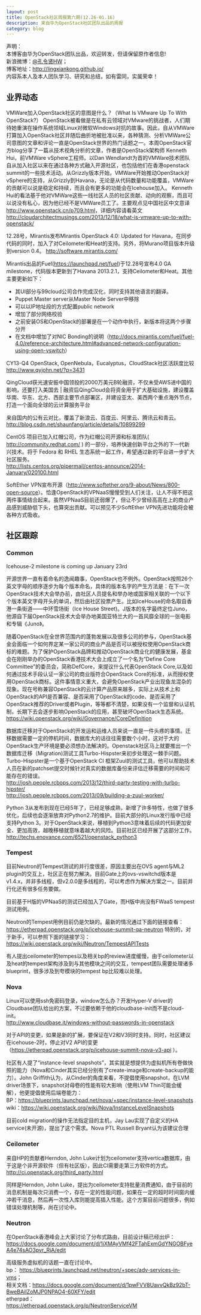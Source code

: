 ```yaml
---
layout: post
title: OpenStack社区周报第六期(12.26-01.16)
description: 来自华为OpenStack社区团队出品的周报
category: blog
---
```


声明：  
本博客由华为OpenStack团队出品，欢迎转发，但请保留原作者信息!  
新浪微博：[@孔令贤HW](http://weibo.com/lingxiankong)；  
博客地址：<http://lingxiankong.github.io/>  
内容系本人及本人团队学习、研究和总结，如有雷同，实属荣幸！

## 业界动态
VMWare加入OpenStack社区的意图是什么？（What Is VMware Up To With OpenStack?）
OpenStack被看做是在私有云领域对VMware的挑战者，人们期待她重演在操作系统领域Linux对微软Windows对抗的故事。因此，自从VMWare打算加入OpenStack社区并随后曲折地被批准以来，各种猜测、分析VMWare公司意图的文章和评论一直是OpenStack世界的热门话题之一。本周OpenStack官方blog分享了一篇从技术视角分析的文章，作者是OpenStack架构师 Kenneth Hui，前VMWare vSphere工程师。以Dan Wendlandt为首的VMWare技术团队自从加入社区以来在通过各种方式融入开源社区，也包括他们在香港openstack summit的一些技术活动。从Grizzly版本开始，VMWare开始推动OpenStack对vSphere的支持，从Grizzly到Havana，无论是从代码数量和功能覆盖，VMWare的贡献可以说是稳定和持续，而且会有更多的功能会在Icehouse加入。 Kenneth Hui的看法基于他对VMWare这些一线社区人员的社区贡献、动向的观察，而且可以说没有私心，因为他已经不是VMWare员工了。主要观点见中国社区中文意译<http://www.openstack.cn/p709.html>，详细内容请看英文  <http://cloudarchitectmusings.com/2013/12/18/what-is-vmware-up-to-with-openstack/>

12.28号，Mirantis发布Mirantis OpenStack 4.0: Updated for Havana，在同步代码的同时，加入了对Ceilometer和Heat的支持。另外，将Murano项目版本升级到version 0.4。  <http://software.mirantis.com/>

Mirantis出品的Fuel(<https://launchpad.net/fuel>)于12.28号宣布4.0 GA milestone，代码版本更新到了Havana 2013.2.1，支持Ceilometer和Heat。其他主要更新如下：  
- 其UI部分与99cloud公司合作完成汉化，同时支持其他语言的翻译。  
- Puppet Master server从Master Node Server中移除  
- 可以以IP地址段的方式配置public network  
- 增加了部分网络校验  
- 之前安装OS和OpenStack的部署是在一个动作中执行，新版本将这两个步骤分开  
- 在文档中增加了对NIC Bonding的说明（<http://docs.mirantis.com/fuel/fuel-4.0/reference-architecture.html#advanced-network-configuration-using-open-vswitch>）  

CY13-Q4 OpenStack, OpenNebula，Eucalyptus，CloudStack社区活跃度比较  
<http://www.qyjohn.net/?p=3431>

QingCloud获光速安振中国领投的2000万美元B轮融资，不仅未受AWS进中国的影响，还要打入美国去 | 融资后QingCloud会将资金用于扩大基础设施，建设覆盖华南、华东、北方、西部主要节点部署区，并建设亚太、美西两个重点海外节点，打造一个面向全球的云计算服务平台

来自国内的公有云对比，覆盖了新浪云、百度云、阿里云、腾讯云和青云。  
<http://blog.csdn.net/shaunfang/article/details/10899299>

CentOS 项目已加入红帽公司，作为红帽公司开源和标准团队( <http://community.redhat.com/> ) 的一部分，培养快速创新平台之外的下一代新兴技术。将于 Fedora 和 RHEL 生态系统一起工作，希望通过新的平台进一步扩大社区服务。  
<http://lists.centos.org/pipermail/centos-announce/2014-January/020100.html>

SoftEther VPN宣布开源（<http://www.softether.org/9-about/News/800-open-source>）。恰逢OpenStack的VPNaaS慢慢受到人们关注，让人不得不把这两件事情结合起来。虽然VPNaaS目前还弱爆了，但让不少曾经高高在上的商业产品感到威胁低下头，也算突出贡献。可以预见不少SoftEther VPN先进功能将会被各种方式吸收。

## 社区跟踪

### Common
Icehouse-2 milestone is coming up January 23rd

开源世界一直有着命名的逸闻趣事，OpenStack也不例外。OpenStack按照26个英文字母的顺序逐步为每个版本命名，具体的版本名字的产生方法是：在下一次OpenStack技术大会举办前，由社区人员提名和举办地或国家相关联的一个以下个版本英文字母开头的单词，然后由社区投票产生。比如IceHouse的命名取自香港一条街道——中环雪场街（Ice House Street)。J版本的名字最终定位Juno，他源自下届OpenStack技术大会举办地美国亚特兰大的一首风靡全球的一张电影和专辑《Juno》。

随着OpenStack在全世界范围内的蓬勃发展以及很多公司的参与，OpenStack基金会面临一个如何界定某一家公司的商业产品是否可以被授权使用OpenStack商标的难题。为了保护OpenStack品牌和推动OpenStack商业化的健康发展，基金会在刚刚举办的OpenStack香港技术大会上成立了一个名为“Define Core Committee”的委员会，简称DefCore，来提议什么代表OpenStack Core,以及如何通过技术手段认证一家公司的商业版符合OpenStack Core的标准，从而授权使用OpenStack商标。这件事情意义重大，会避免OpenStack产业出现鱼龙混杂的现象。现在号称兼容OpenStack的云计算产品原来越多，实际上从技术上和OpenStack的API是否兼容、是否采用了OpenStack的code、是否采用了OpenStack推荐的Driver或者Plugin，等等都不清楚，如果没有一个监督和认证机制，长期下去会逐步影响OpenStack的应用，甚至破坏OpenStack生态系统。  
<https://wiki.openstack.org/wiki/Governance/CoreDefinition>

数据库迁移对于OpenStack的开发运和运维人员来说一直是一件头疼的事情。迁移数据需要一定的停机时间，数据库大的话往往需要数个小时，这对于大的OpenStack生产环境是要必须想办法解决的。Openstack社区马上就要推出一个数据库迁移（Migration)测试工具Turbo-Hispster来初步处理这一棘手问题。Turbo-Hispster是一个基于OpenStack CI 框架Zuul的测试工具，他可以帮助技术人员在新的patchset提交时候针对真实的数据库备份来评估迁移需要的时间和可能存在的错误。  
<http://josh.people.rcbops.com/2013/12/third-party-testing-with-turbo-hipster/>  
<http://josh.people.rcbops.com/2013/09/building-a-zuul-worker/>  

Python 3从发布到现在已经5年了，已经足够成熟，新增了许多特性，也做了很多优化，后续也会逐渐放弃对Python2.7的维护。目前大部分的Linux发行版中已经支持Python 3。对于OpenStack来说，移植到Python3意味着后续的代码更加安全、更加高效，越晚移植就意味着越大的风险。目前社区已经开展了这部分工作。  
<http://techs.enovance.com/6521/openstack_python3>

### Tempest
目前Neutron的Tempest测试的并行度很差，原因主要出在OVS agent与ML2 plugin的交互上，社区正在努力解决。目前Gate上的ovs-vswitchd版本是v1.4.x，并非多线程，但v2.0.0是多线程的，可以考虑作为解决方案之一。目前并行化还有很多任务要做。

目前基于H版的VPNaaS的测试已经加入了Gate，而H版中尚没有FWaaS tempest测试用例。

Neutron的Tempest用例目前仍是欠缺的。最新的情况通过下面的链接查看：  
<https://etherpad.openstack.org/p/icehouse-summit-qa-neutron>
特别的，对于新手，可以参照下面的链接学习：  
<https://wiki.openstack.org/wiki/Neutron/TempestAPITests>

有人提出ceilometer的tempes以及相关bp的review进度缓慢，由于ceilometer以及heat的tempest架构涉及到与其他模块之间的交互，tempest团队需要处理诸多blueprint，很多涉及到夸模块的tempest bp比较难以处理。

### Nova
Linux可以使用ssh免密码登录，window怎么办？开发Hyper-V driver的Cloudbase团队给出的方案，不过要依赖于他的cloudbase-init而不是cloud-init。  
<http://www.cloudbase.it/windows-without-passwords-in-openstack>

对于API的变更，如果是新的扩展，要保证在V2和V3同时支持。同时，社区建议在icehouse-2时，停止对V2 API的变更（<https://etherpad.openstack.org/p/icehouse-summit-nova-v3-api> ）。

社区有人提了“instance-level snapshots”，其实就是想提供为虚拟机所有卷做快照的能力（Nova和Cinder其实已经分别有了create-image和create-backup的能力）。John Griffith认为，从Cinder的角度来看，不提倡使用snapshot，在LVM driver场景下，snapshot对母卷的性能有较大影响（使用LVM Thin可能会缓解），他更提倡使用后端卷能力：  
BP：<https://blueprints.launchpad.net/nova/+spec/instance-level-snapshots>  
wiki：<https://wiki.openstack.org/wiki/Nova/InstanceLevelSnapshots>

目前cold migration的操作无法指定目的主机，Jay Lau实现了自定义的HA service(未开源)，提出了这个需求。Nova PTL Russell Bryant认为该建议合理

### Ceilometer
来自HP的贡献者Herndon, John Luke计划为ceilometer支持vertica数据库，由于这是个非开源软件（但有社区版），因此CI需要走第三方软件的方式。  
<http://ci.openstack.org/third_party.html>

同样是Herndon, John Luke，提出为ceilometer支持批量消费通知，由于目前的消息机制是每次只消费一个，存在一定的性能问题，如果在一定的超时时间窗内缓冲若干消息，然后再一次性入库则能提高插入性能。这个方案目前问题很多，例如错误处理机制等，尚在讨论中。

### Neutron
在OpenStack香港峰会上大家讨论了分布式路由，目前设计稿已经出炉：  
<https://docs.google.com/document/d/1iXMAyVMf42FTahExmGdYNGOBFyeA4e74sAO3pvr_RjA/edit>

高级服务虚拟机的话题一直在讨论中。  
bp：
<https://blueprints.launchpad.net/neutron/+spec/adv-services-in-vms>；  
相关文档：<https://docs.google.com/document/d/1pwFVV8UavvQkBz92bT-BweBAiIZoMJP0NPAO4-60XFY/edit>  
etherpad：  
<https://etherpad.openstack.org/p/NeutronServiceVM>

